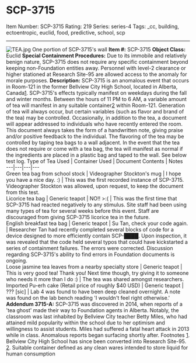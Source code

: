 # SCP-3715
Item Number: SCP-3715
Rating: 219
Series: series-4
Tags: _cc, building, ectoentropic, euclid, food, predictive, school, scp

---

![TEA.jpg](https://scp-wiki.wdfiles.com/local--files/scp-3715/TEA.jpg)
One portion of SCP-3715's wall
**Item #:** SCP-3715
**Object Class:** Euclid
**Special Containment Procedures:** Due to its immobile and relatively benign nature, SCP-3715 does not require any specific containment beyond keeping non-Foundation entities away. Personnel with level-2 clearance or higher stationed at Research Site-95 are allowed access to the anomaly for morale purposes.
**Description:** SCP-3715 is an anomalous event that occurs in Room-121 in the former Bellview City High School, located in Alberta, Canada[1](javascript:;). SCP-3715's effects typically manifest on weekdays during the fall and winter months. Between the hours of 11 PM to 6 AM, a variable amount of tea will manifest in any suitable container[2](javascript:;) within Room-121. Generation of tea will always occur, but certain variables (such as flavor and brand of the tea) may be controlled. Occasionally, in addition to the tea, a document will appear addressed to individuals who have recently entered the room. This document always takes the form of a handwritten note, giving praise and/or positive feedback to the individual.
The flavoring of the tea may be controlled by taping tea bags to a wall adjacent. In the event that the tea does not require or come with a tea bag, the tea will manifest as normal if the ingredients are placed in a plastic bag and taped to the wall. See below test log.
Type of Tea Used | Container Used | Document Contents | Notes  
---|---|---|---  
Green tea bag from school stock | Videographer Stockton's mug | I hope you have a nice day. :) | This was the first recorded instance of SCP-3715. Videographer Stockton was allowed, upon request, to keep the document from this test.  
Licorice tea bag | Generic teapot | NO!! >:( | This was the first time that SCP-3715 had reacted negatively to any stimulus. Site staff had been using many types of tea for several weeks before this event. Staff are discouraged from giving SCP-3715 licorice tea in the future.  
English breakfast tea bag | Generic teapot | Su Tan, check your code again. | Researcher Tan had recently completed several blocks of code for a device designed to more efficiently contain SCP-████. Upon inspection, it was revealed that the code held several typos that could have kickstarted a series of containment failures. The errors were corrected. Discussion regarding SCP-3715's ability to find errors in Foundation documents is ongoing.  
Loose jasmine tea leaves from a nearby specialty store | Generic teapot | This is very good tea! Thank you! Next time though, try giving it to someone who needs it more than I do :) | The tea was shared amongst researchers.  
Imported Pu-erh cake (Retail price of roughly $40 USD) | Generic teapot | ??? [sic] | Lab 4 was found to have been deep cleaned overnight. A note was found on the lab bench reading 'I wouldn't feel right otherwise.'  
**Addendum 3715-A:** SCP-3715 was discovered in 2014, when reports of a 'tea ghost' made their way to Foundation agents in Alberta. Notably, the classroom was last inhabited by Bellview City teacher Betty Miles, who had attained mild popularity within the school due to her optimism and willingness to assist students. Miles had suffered a fatal heart attack in 2013 while in class. Anomalous reports began surfacing shortly after.
Footnotes
[1](javascript:;). Bellview City High School has since been converted into Research Site-95.
[2](javascript:;). Suitable container defined as any clean wares intended to store liquid for human consumption